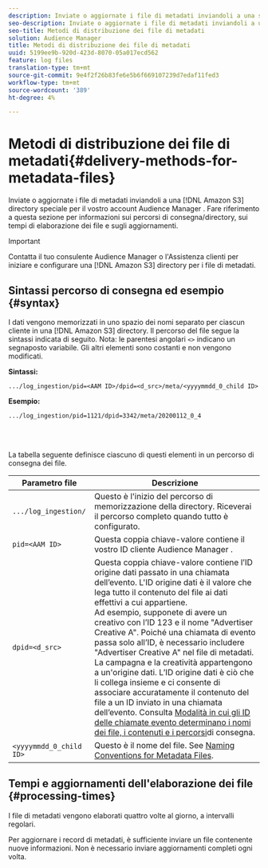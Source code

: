 ```yaml
---
description: Inviate o aggiornate i file di metadati inviandoli a una speciale directory Amazon S3 per il vostro account Audience Manager . Fare riferimento a questa sezione per informazioni sui percorsi di consegna/directory, sui tempi di elaborazione dei file e sugli aggiornamenti.
seo-description: Inviate o aggiornate i file di metadati inviandoli a una speciale directory Amazon S3 per il vostro account Audience Manager . Fare riferimento a questa sezione per informazioni sui percorsi di consegna/directory, sui tempi di elaborazione dei file e sugli aggiornamenti.
seo-title: Metodi di distribuzione dei file di metadati
solution: Audience Manager
title: Metodi di distribuzione dei file di metadati
uuid: 5199ee9b-920d-423d-8070-05a017ecd562
feature: log files
translation-type: tm+mt
source-git-commit: 9e4f2f26b83fe6e5b6f669107239d7edaf11fed3
workflow-type: tm+mt
source-wordcount: '389'
ht-degree: 4%

---
```



# Metodi di distribuzione dei file di metadati{#delivery-methods-for-metadata-files}

Inviate o aggiornate i file di metadati inviandoli a una [!DNL Amazon S3] directory speciale per il vostro account Audience Manager . Fare riferimento a questa sezione per informazioni sui percorsi di consegna/directory, sui tempi di elaborazione dei file e sugli aggiornamenti.

>[!IMPORTANT]
>
> Contatta il tuo consulente Audience Manager  o l&#39;Assistenza clienti per iniziare e configurare una [!DNL Amazon S3] directory per i file di metadati.

## Sintassi percorso di consegna ed esempio {#syntax}

I dati vengono memorizzati in uno spazio dei nomi separato per ciascun cliente in una [!DNL Amazon S3] directory. Il percorso del file segue la sintassi indicata di seguito. Nota: le parentesi angolari `<>` indicano un segnaposto variabile. Gli altri elementi sono costanti e non vengono modificati.

**Sintassi:**

```
.../log_ingestion/pid=<AAM ID>/dpid=<d_src>/meta/<yyyymmdd_0_child ID>
```

**Esempio:**

```
.../log_ingestion/pid=1121/dpid=3342/meta/20200112_0_4
```

<br> 

La tabella seguente definisce ciascuno di questi elementi in un percorso di consegna dei file.


| Parametro file | Descrizione |
---------|----------|
| `.../log_ingestion/` | Questo è l&#39;inizio del percorso di memorizzazione della directory. Riceverai il percorso completo quando tutto è configurato. |
| `pid=<AAM ID>` | Questa coppia chiave-valore contiene il vostro ID cliente Audience Manager . |
| `dpid=<d_src>` | Questa coppia chiave-valore contiene l’ID origine dati passato in una chiamata dell’evento. L&#39;ID origine dati è il valore che lega tutto il contenuto del file ai dati effettivi a cui appartiene. </br> Ad esempio, supponete di avere un creativo con l’ID 123 e il nome &quot;Advertiser Creative A&quot;. Poiché una chiamata di evento passa solo all’ID, è necessario includere &quot;Advertiser Creative A&quot; nel file di metadati. La campagna e la creatività appartengono a un&#39;origine dati. L’ID origine dati è ciò che li collega insieme e ci consente di associare accuratamente il contenuto del file a un ID inviato in una chiamata dell’evento. Consulta [Modalità in cui gli ID delle chiamate evento determinano i nomi dei file, i contenuti e i percorsi](/help/using/reporting/audience-optimization-reports/metadata-files-intro/metadata-file-overview.md#how-ids-shape-file-names)di consegna. |
| `<yyyymmdd_0_child ID>` | Questo è il nome del file. See [Naming Conventions for Metadata Files](/help/using/reporting/audience-optimization-reports/metadata-files-intro/metadata-file-names.md). |

## Tempi e aggiornamenti dell&#39;elaborazione dei file {#processing-times}

I file di metadati vengono elaborati quattro volte al giorno, a intervalli regolari.

Per aggiornare i record di metadati, è sufficiente inviare un file contenente nuove informazioni. Non è necessario inviare aggiornamenti completi ogni volta.
